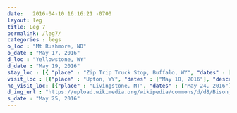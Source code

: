 ```yaml
---
date:   2016-04-10 16:16:21 -0700
layout: leg
title: Leg 7
permalink: /leg7/
categories : legs
o_loc : "Mt Rushmore, ND"
o_date : "May 17, 2016"
d_loc : "Yellowstone, WY"
d_date : "May 19, 2016"
stay_loc : [{ "place" : "Zip Trip Truck Stop, Buffalo, WY", "dates" : ["May 17, 2016"]},{ "place" : "Fishing Bridge Campground, Yellowstone, WY", "dates" : ["May 19, 2016","May 20, 2016","May 21, 2016"]},{ "place" : "Norris Campground, Yellowstone, WY", "dates" : ["May 22, 2016"]},{ "place" : "Mammoth Hot Springs Campground, Yellowstone, WY", "dates" : ["May 23, 2016"]},{ "place" : "Madison Campground, Yellowstone, WY", "dates" : ["May 24, 2016"]}]
visit_loc : [{"place" : "Upton, WY", "dates" : ["May 18, 2016"], "description" : "Thunder Basin National Grassland", "url" : "https://en.wikipedia.org/wiki/Thunder_Basin_National_Grassland" },{"place" : "Devil's Tower, WY", "dates" : ["May 18, 2016"], "description" : "Devil's Tower National Monument", "url" : "https://en.wikipedia.org/wiki/Devils_Tower" },{"place" : "Bighorn Mountain, WY", "dates" : ["May 19, 2016"], "description" : "Bighorn National Forest", "url" : "https://en.wikipedia.org/wiki/Bighorn_Canyon_National_Recreation_Area" },{"place" : "Cody, WY", "dates" : ["May 19, 2016"], "description" : "Buffalo Bill Center of the West", "url" : "https://centerofthewest.org/" },{"place" : "Yellowstone, WY", "dates" : ["May 20, 2016"], "description" : "Yellowstone National Park (more details to come)", "url" : "https://en.wikipedia.org/wiki/Yellowstone_National_Park" }]
no_visit_loc: [{"place" : "Livingstone, MT", "dates" : ["May 24, 2016"], "description" : "Livingston", "url" : "https://en.wikipedia.org/wiki/Livingston,_Montana", "img_url" : "https://upload.wikimedia.org/wikipedia/commons/3/3b/LivingstonMontana.jpg" }]
d_img_url : "https://upload.wikimedia.org/wikipedia/commons/d/d8/Bison_in_Yellowstone_National_Park.JPG"
s_date : "May 25, 2016"
---
```

